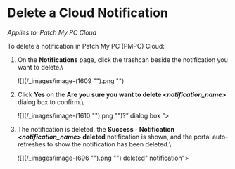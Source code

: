 # Delete a Cloud Notification

_Applies to: Patch My PC Cloud_

To delete a notification in Patch My PC (PMPC) Cloud:

1.  On the **Notifications** page, click the trashcan beside the notification you want to delete.\


    ![](/_images/image-(1609 "").png "")
2.  Click **Yes** on the **Are you sure you want to delete <**_**notification\_name**_**>** dialog box to confirm.\


    ![](/_images/image-(1610 "").png "")?” dialog box ">
3.  The notification is deleted, the **Success - Notification <**_**notification\_name>**_**&#x20;deleted** notification is shown, and the portal auto-refreshes to show the notification has been deleted.\


    ![](/_images/image-(696 "").png "") deleted&#x22; notification">
